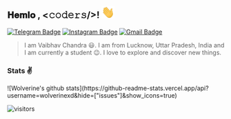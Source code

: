<h2> 𝐇𝐞𝐦𝐥𝐨 , <𝚌𝚘𝚍𝚎𝚛𝚜/><b>!</b> <img src="https://raw.githubusercontent.com/WolverinexD/WolverinexD/master/gifs/Hemlo.gif" width="30px"></h2>

[![Telegram Badge](https://img.shields.io/badge/-@x3wolverine-1ca0f1?style=flat-square&labelColor=1ca0f1&logo=telegram&logoColor=white&link=https://t.me/x3wolverine)](https://twitter.com/Harshkhatri24) 
[![Instagram Badge](https://img.shields.io/badge/-xd.wolverine.ig-blue?style=flat-square&logo=instagram&logoColor=white&link=https://www.instagram.com/xd.wolverine.ig/)](https://www.linkedin.com/in/harshkumarkhatri/) 
[![Gmail Badge](https://img.shields.io/badge/-x3wolverine.xd@gmail.com-c14438?style=flat-square&logo=Gmail&logoColor=white&link=mailto:x3wolverine.xd@gmail.com)](mailto:mailharshkhatri@gmail.com)

>  I am Vaibhav Chandra 😃. I am from Lucknow, Uttar Pradesh, India and I am currently a student 😉. I love to explore and discover new things.

<h3>Stats ✌</h3>
![Wolverine's github stats](https://github-readme-stats.vercel.app/api?username=wolverinexd&hide=["issues"]&show_icons=true)

![visitors](https://visitor-badge.glitch.me/badge?page_id=wolverinexd.wolverinexd)
